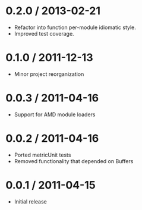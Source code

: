 # 0.2.0 / 2013-02-21

  - Refactor into function per-module idiomatic style.
  - Improved test coverage.

# 0.1.0 / 2011-12-13

  - Minor project reorganization

# 0.0.3 / 2011-04-16
  - Support for AMD module loaders

# 0.0.2 / 2011-04-16

  - Ported metricUnit tests
  - Removed functionality that depended on Buffers

# 0.0.1 / 2011-04-15

  - Initial release
